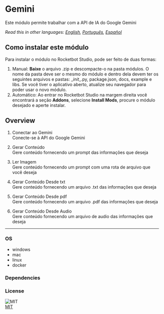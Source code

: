 



# Gemini
  
Este módulo permite trabalhar com a API de IA do Google Gemini  

*Read this in other languages: [English](README.md), [Português](README.pr.md), [Español](README.es.md)*

## Como instalar este módulo
  
Para instalar o módulo no Rocketbot Studio, pode ser feito de duas formas:
1. Manual: __Baixe__ o arquivo .zip e descompacte-o na pasta módulos. O nome da pasta deve ser o mesmo do módulo e dentro dela devem ter os seguintes arquivos e pastas: \__init__.py, package.json, docs, example e libs. Se você tiver o aplicativo aberto, atualize seu navegador para poder usar o novo módulo.
2. Automático: Ao entrar no Rocketbot Studio na margem direita você encontrará a seção **Addons**, selecione **Install Mods**, procure o módulo desejado e aperte instalar.  


## Overview


1. Conectar ao Gemini  
Conecte-se à API do Google Gemini

2. Gerar Conteúdo  
Gere conteúdo fornecendo um prompt das informações que deseja

3. Ler Imagem  
Gere conteúdo fornecendo um prompt com uma rota de arquivo que você deseja

4. Gerar Conteúdo Desde txt  
Gere conteúdo fornecendo um arquivo .txt das informações que deseja

5. Gerar Conteúdo Desde pdf  
Gere conteúdo fornecendo um arquivo .pdf das informações que deseja

6. Gerar Conteúdo Desde Audio  
Gere conteúdo fornecendo um arquivo de audio das informações que deseja  




----
### OS

- windows
- mac
- linux
- docker

### Dependencies

### License
  
![MIT](https://img.shields.io/github/license/instaloader/instaloader.svg)  
[MIT](https://opensource.org/license/mit)